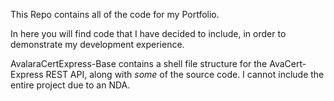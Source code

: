This Repo contains all of the code for my Portfolio.

In here you will find code that I have decided to include, in order to demonstrate my development experience. 

AvalaraCertExpress-Base contains a shell file structure for the AvaCert-Express REST API, along with *some* of the source code.
I cannot include the entire project due to an NDA.


